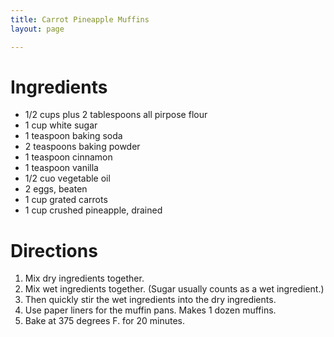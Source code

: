 ```yaml
---
title: Carrot Pineapple Muffins
layout: page

---
```


# Ingredients

* 1/2 cups plus 2 tablespoons all pirpose flour
* 1 cup white sugar
* 1 teaspoon baking soda
* 2 teaspoons baking powder
* 1 teaspoon cinnamon
* 1 teaspoon vanilla
* 1/2 cuo vegetable oil
* 2 eggs, beaten
* 1 cup grated carrots
* 1 cup crushed pineapple, drained

# Directions

1. Mix dry ingredients together.
1. Mix wet ingredients together. (Sugar usually counts as a wet ingredient.)
1. Then quickly stir the wet ingredients into the dry ingredients.
1. Use paper liners for the muffin pans. Makes 1 dozen muffins.
1. Bake at 375 degrees F. for 20 minutes. 
